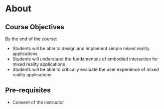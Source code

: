 # About

## Course Objectives

By the end of the course:

* Students will be able to design and implement simple mixed reality applications
* Students will understand the fundamentals of embodied interaction for mixed reality applications
* Students will be able to critically evaluate the user experience of mixed reality applications

## Pre-requisites

* Consent of the instructor
